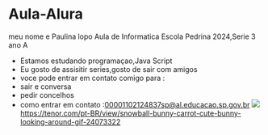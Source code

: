 # Aula-Alura

meu nome e Paulina lopo
Aula de Informatica Escola Pedrina 2024,Serie 3 ano A 
- Estamos estudando programaçao,Java Script
- Eu gosto de assisitir series,gosto de sair com amigos
- voce pode entrar em contato comigo para :
- sair e conversa
- pedir concelhos
- como entrar em contato :00001102124837sp@al.educacao.sp.gov.br
 ![](https://media1.tenor.com/m/q_jj1u340XAAAAAd/snowball-bunny-carrot.gif)
https://tenor.com/pt-BR/view/snowball-bunny-carrot-cute-bunny-looking-around-gif-24073322
